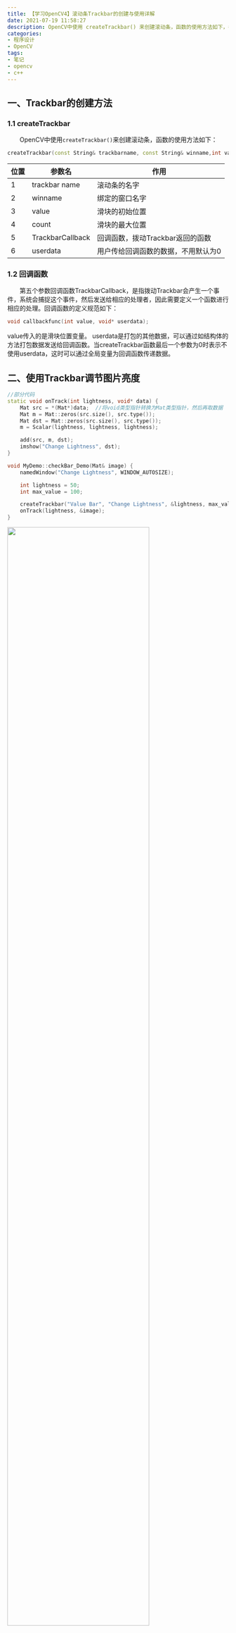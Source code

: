 ```yaml
---
title: 【学习OpenCV4】滚动条Trackbar的创建与使用详解
date: 2021-07-19 11:58:27
description: OpenCV中使用 createTrackbar() 来创建滚动条，函数的使用方法如下，各个参数的作用也在下面的表格中给出。
categories:
- 程序设计
- OpenCV
tags:
- 笔记
- opencv
- c++
---
```


## 一、Trackbar的创建方法
### 1.1 createTrackbar
&emsp;&emsp;OpenCV中使用`createTrackbar()`来创建滚动条，函数的使用方法如下：
```cpp
createTrackbar(const String& trackbarname, const String& winname,int value, int count,TrackbarCallback onChange = 0,void userdata = 0); 
```
| 位置 | 参数名           | 作用                                |
| ---- | ---------------- | ----------------------------------- |
| 1    | trackbar name    | 滚动条的名字                        |
| 2    | winname          | 绑定的窗口名字                      |
| 3    | value            | 滑块的初始位置                      |
| 4    | count            | 滑块的最大位置                      |
| 5    | TrackbarCallback | 回调函数，拨动Trackbar返回的函数    |
| 6    | userdata         | 用户传给回调函数的数据，不用默认为0 |

### 1.2 回调函数
&emsp;&emsp;第五个参数回调函数TrackbarCallback，是指拨动Trackbar会产生一个事件，系统会捕捉这个事件，然后发送给相应的处理者，因此需要定义一个函数进行相应的处理。回调函数的定义规范如下：
```cpp
void callbackfunc(int value, void* userdata);
```
value传入的是滑块位置变量。
userdata是打包的其他数据，可以通过如结构体的方法打包数据发送给回调函数。当createTrackbar函数最后一个参数为0时表示不使用userdata，这时可以通过全局变量为回调函数传递数据。

## 二、使用Trackbar调节图片亮度

```cpp
//部分代码
static void onTrack(int lightness, void* data) {
	Mat src = *(Mat*)data;	//将void类型指针转换为Mat类型指针，然后再取数据
	Mat m = Mat::zeros(src.size(), src.type());
	Mat dst = Mat::zeros(src.size(), src.type());
	m = Scalar(lightness, lightness, lightness);

	add(src, m, dst);
	imshow("Change Lightness", dst);
}

void MyDemo::checkBar_Demo(Mat& image) {
	namedWindow("Change Lightness", WINDOW_AUTOSIZE);

	int lightness = 50;
	int max_value = 100;

	createTrackbar("Value Bar", "Change Lightness", &lightness, max_value, onTrack,(void *)&image);//最后一个参数强制转换为void类型指针
	onTrack(lightness, &image);
}
```
<img src="https://img-blog.csdnimg.cn/20210718220023754.png?x-oss-process=image/watermark,type_ZmFuZ3poZW5naGVpdGk,shadow_10,text_SGFsZi1BIFN0dWRpbw==,size_16,color_FFFFFF,t_70#pic_center" width="80%">